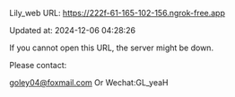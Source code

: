 Lily_web URL: https://222f-61-165-102-156.ngrok-free.app

Updated at: 2024-12-06 04:28:26

If you cannot open this URL, the server might be down.

Please contact: 

goley04@foxmail.com Or Wechat:GL_yeaH
